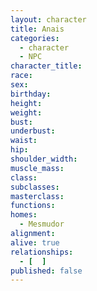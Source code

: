 ```yaml
---
layout: character
title: Anais
categories:
  - character
  - NPC
character_title: 
race: 
sex: 
birthday: 
height: 
weight: 
bust: 
underbust:
waist: 
hip: 
shoulder_width: 
muscle_mass: 
class:
subclasses:
masterclass:
functions:
homes:
  - Mesmudor
alignment: 
alive: true
relationships:
  - [  ]
published: false
---
```


<!--more-->
